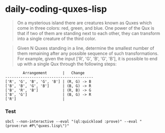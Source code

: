 # daily-coding-quxes-lisp

> On a mysterious island there are creatures known as Quxes which come in three colors: red, green, and blue.
> One power of the Qux is that if two of them are standing next to each other, they can transform into a single
> creature of the third color.

> Given N Quxes standing in a line, determine the smallest number of them remaining after any possible sequence of such transformations.
> For example, given the input ['R', 'G', 'B', 'G', 'B'], it is possible to end up with a single Qux through the following steps:

            Arrangement       |   Change
    ----------------------------------------
    ['R', 'G', 'B', 'G', 'B'] | (R, G) -> B
    ['B', 'B', 'G', 'B']      | (B, G) -> R
    ['B', 'R', 'B']           | (R, B) -> G
    ['B', 'G']                | (B, G) -> R
    ['R']                     |

### Test

    sbcl --non-interactive --eval "(ql:quickload :prove)" --eval "(prove:run #P\"quxes.lisp\")"